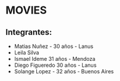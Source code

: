 # MOVIES 
## Integrantes:
- Matias Nuñez - 30 años - Lanus
- Leila Silva 
- Ismael Ideme 31 años - Mendoza
- Diego Figueredo 30 años - Lanus
- Solange Lopez - 32 años - Buenos Aires

